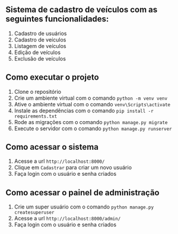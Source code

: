 ## Sistema de cadastro de veículos com as seguintes funcionalidades:

1. Cadastro de usuários
2. Cadastro de veículos
3. Listagem de veículos
4. Edição de veículos
5. Exclusão de veículos

## Como executar o projeto

1. Clone o repositório
2. Crie um ambiente virtual com o comando `python -m venv venv`
3. Ative o ambiente virtual com o comando `venv\Scripts\activate`
4. Instale as dependências com o comando `pip install -r requirements.txt`
5. Rode as migrações com o comando `python manage.py migrate`
6. Execute o servidor com o comando `python manage.py runserver`

## Como acessar o sistema

1. Acesse a url `http://localhost:8000/`
2. Clique em `Cadastrar` para criar um novo usuário
3. Faça login com o usuário e senha criados

## Como acessar o painel de administração

1. Crie um super usuário com o comando `python manage.py createsuperuser`
2. Acesse a url `http://localhost:8000/admin/`
3. Faça login com o usuário e senha criados
